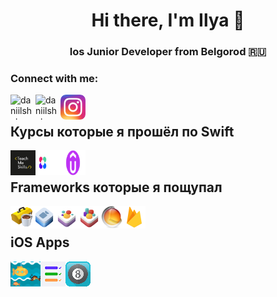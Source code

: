 

<!--
**Swarogfrinan/Swarogfrinan** is a ✨ _special_ ✨ repository because its `README.md` (this file) appears on your GitHub profile.


-->
<h1 align="center">Hi there, I'm Ilya 👋</a> 
<h3 align="center">Ios Junior Developer from Belgorod 🇷🇺</h3>

### Connect with me:
<p align="left">
  
<a href="https://t.me/swarogfrinan" target="blank"><img align="left" src="https://raw.githubusercontent.com/daniilshat/daniilshat/2d7eafe5250314b3d422c86b35de062e0f1f5178/icons/Telegram.svg" alt="daniilshat" height="40" width="40" /></a>
  
<a href="https://vk.com/frinan" target="blank"><img align="left" src="https://raw.githubusercontent.com/daniilshat/daniilshat/2d7eafe5250314b3d422c86b35de062e0f1f5178/icons/vk.svg" alt="daniilshat" height="40" width="40" /></a> 
  
<a href="" target="blank"><img align="left"
src="https://github.com/Swarogfrinan/Swarogfrinan/blob/Swarogfrinan-patch-1/playstore.png" alt="Swarogfrinan" height="40" width="40" /></a>

  &nbsp;
&nbsp;
  
## Курсы которые я прошёл по Swift 
  <p align="left">
  
<a href="https://teachmeskills.by/kursy-programmirovaniya/ios-swift-razrabotka-online" target="blank"><img align="left" src="https://github.com/Swarogfrinan/Swarogfrinan/blob/Swarogfrinan-patch-1/TechMeSkillsIcon.png" alt="TeachMeSkills" height="40" width="40" /></a>
    
<a href="https://netology.ru/programs/ios-developer" target="blank"><img align="left" src="https://github.com/Swarogfrinan/Swarogfrinan/blob/Swarogfrinan-patch-1/NetologyIcon.png" alt="Netology" height="40" width="40" /></a> 
    
<a href="https://www.udemy.com/course/ios-13-app-development-bootcamp" target="blank"><img align="left" src="https://github.com/Swarogfrinan/Swarogfrinan/blob/Swarogfrinan-patch-1/UdemyIcon.png" alt="Udemy" height="40" width="40" /></a>
    
&nbsp;
&nbsp; 

## Frameworks которые я пощупал 
<img align="left" alt="CocoaTouch" height="36px" src="https://github.com/VladimirFibe/VladimirFibe/blob/main/Assets/cocoatouch.png?raw=true" />
<img align="left" alt="AVFoundation" height="36px" src="https://github.com/VladimirFibe/VladimirFibe/blob/main/Assets/avfoundation.png?raw=true" />
<img align="left" alt="SpriteKit" height="36px" src="https://github.com/VladimirFibe/VladimirFibe/blob/main/Assets/spritekit.png?raw=true" />
<img align="left" alt="SceneKit" height="36px" src="https://github.com/VladimirFibe/VladimirFibe/blob/main/Assets/scenekit.png?raw=true" />
<img align="left" alt="CoreAudio" height="36px" src="https://github.com/VladimirFibe/VladimirFibe/blob/main/Assets/coreaudio.png?raw=true" />
<img align="left" alt="Firebase" height="36px" src="https://github.com/VladimirFibe/VladimirFibe/blob/main/Assets/firebase.png" />

&nbsp;
&nbsp;  


## iOS Apps 
<a href="https://github.com/Swarogfrinan/submarineGame">
<img align="left" alt="Submarine" height="40px" src="https://github.com/Swarogfrinan/Swarogfrinan/blob/Swarogfrinan-patch-1/SubmarineIcon.png" />
</a>

<a href="https://github.com/Swarogfrinan/MyHabitsGit">
<img align="left" alt="myHabbit" height="40px" src="https://github.com/Swarogfrinan/MyHabitsGit/blob/main/MyHabits/Assets.xcassets/AppIcon.appiconset/AppIcon40x40.png" />
</a>

<a href="https://github.com/Swarogfrinan/askBallFinal">
<img align="left" alt="AsBall" height="40px" src="https://github.com/Swarogfrinan/askBallFinal/blob/main/askBallFinal/Assets.xcassets/AppIcon.appiconset/40.png" />
</a>
